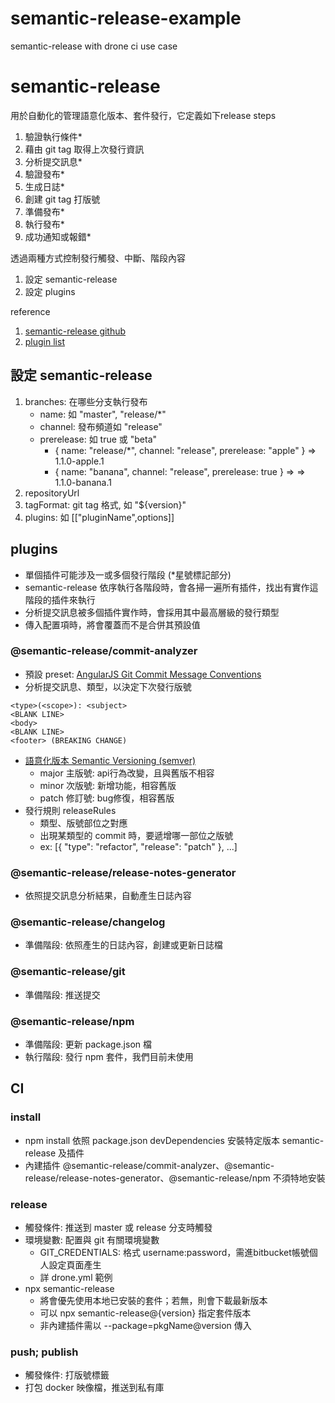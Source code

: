 # semantic-release-example  
semantic-release with drone ci use case

# semantic-release

 用於自動化的管理語意化版本、套件發行，它定義如下release steps
 1. 驗證執行條件*
 1. 藉由 git tag 取得上次發行資訊
 1. 分析提交訊息*
 1. 驗證發布*
 1. 生成日誌*
 1. 創建 git tag 打版號
 1. 準備發布*
 1. 執行發布*
 1. 成功通知或報錯*

 透過兩種方式控制發行觸發、中斷、階段內容
 1. 設定 semantic-release
 2. 設定 plugins

 reference
 1. [semantic-release github](https://github.com/semantic-release/semantic-release)
 2. [plugin list](https://semantic-release.gitbook.io/semantic-release/extending/plugins-list)


## 設定 semantic-release
 1. branches: 在哪些分支執行發布
     - name: 如 "master", "release/*"
     - channel: 發布頻道如 "release"
     - prerelease: 如 true 或 "beta"
       - { name: "release/*", channel: "release", prerelease: "apple" } => 1.1.0-apple.1
       - { name: "banana", channel: "release", prerelease: true } => => 1.1.0-banana.1
 2. repositoryUrl
 3. tagFormat: git tag 格式, 如 "${version}"
 3. plugins: 如 [["pluginName",options]]


## plugins
 - 單個插件可能涉及一或多個發行階段 (*星號標記部分)
 - semantic-release 依序執行各階段時，會各掃一遍所有插件，找出有實作這階段的插件來執行
 - 分析提交訊息被多個插件實作時，會採用其中最高層級的發行類型
 - 傳入配置項時，將會覆蓋而不是合併其預設值

### @semantic-release/commit-analyzer
 - 預設 preset: [AngularJS Git Commit Message Conventions](https://docs.google.com/document/d/1QrDFcIiPjSLDn3EL15IJygNPiHORgU1_OOAqWjiDU5Y/edit#heading=h.uyo6cb12dt6w)
 - 分析提交訊息、類型，以決定下次發行版號
 ```
 <type>(<scope>): <subject>
 <BLANK LINE>
 <body>
 <BLANK LINE>
 <footer> (BREAKING CHANGE)
 ```
 - [語意化版本 Semantic Versioning (semver)](https://semver.org/)
   - major 主版號: api行為改變，且與舊版不相容
   - minor 次版號: 新增功能，相容舊版
   - patch 修訂號: bug修復，相容舊版
 - 發行規則 releaseRules
   - 類型、版號部位之對應
   - 出現某類型的 commit 時，要遞增哪一部位之版號
   - ex: [{ "type": "refactor", "release": "patch" }, ...]

### @semantic-release/release-notes-generator
 - 依照提交訊息分析結果，自動產生日誌內容

### @semantic-release/changelog
 - 準備階段: 依照產生的日誌內容，創建或更新日誌檔

### @semantic-release/git
 - 準備階段: 推送提交

### @semantic-release/npm
 - 準備階段: 更新 package.json 檔
 - 執行階段: 發行 npm 套件，我們目前未使用

## CI

### install
 - npm install 依照 package.json devDependencies 安裝特定版本 semantic-release 及插件
 - 內建插件 @semantic-release/commit-analyzer、@semantic-release/release-notes-generator、@semantic-release/npm 不須特地安裝

### release
 - 觸發條件: 推送到 master 或 release 分支時觸發
 - 環境變數: 配置與 git 有關環境變數
   - GIT_CREDENTIALS: 格式 username:password，需進bitbucket帳號個人設定頁面產生
   - 詳 drone.yml 範例
 - npx semantic-release
   - 將會優先使用本地已安裝的套件；若無，則會下載最新版本
   - 可以 npx semantic-release@{version} 指定套件版本
   - 非內建插件需以 --package=pkgName@version 傳入

### push; publish
 - 觸發條件: 打版號標籤
 - 打包 docker 映像檔，推送到私有庫

